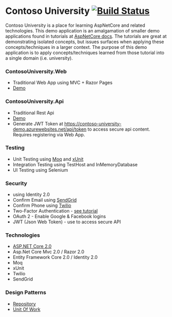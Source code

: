 # Contoso University [![Build Status](https://travis-ci.org/alimon808/contoso-university.svg?branch=master)](https://travis-ci.org/alimon808/contoso-university)
Contoso University is a place for learning AspNetCore and related technologies.  This demo application is an amalgamation of smaller demo applications found in tutorials at [AspNetCore docs](https://docs.microsoft.com/en-us/aspnet/core/).  The tutorials are great at demonstrating isolated concepts, but issues surfaces when applying these concepts/techniques in a larger context.  The purpose of this demo application is to apply concepts/techniques learned from those tutorial into a single domain (i.e. university).

### ContosoUniversity.Web
- Traditional Web App using MVC + Razor Pages
- [Demo](https://contoso-university-demo.azurewebsites.net/)
### ContosoUniversity.Api
- Traditional Rest Api
- [Demo](https://contoso-university-demo-api.azurewebsites.net/)
- Generate JWT Token at https://contoso-university-demo.azurewebsites.net/api/token to access secure api content.  Requires registering via Web App.
### Testing
- Unit Testing using [Moq](https://github.com/Moq/moq4/wiki/Quickstart) and [xUnit](https://xunit.github.io/docs/getting-started-dotnet-core)
- Integration Testing using TestHost and InMemoryDatabase
- UI Testing using Selenium
### Security
- using Identity 2.0
- Confirm Email using [SendGrid](sendgrid.com)
- Confirm Phone using [Twilio](https://www.twilio.com/sms/api)
- Two-Factor Authentication - [see tutorial](https://docs.microsoft.com/en-us/aspnet/core/security/authentication/2fa)
- OAuth 2 - Enable Google & Facebook logins
- JWT (Json Web Token) - use to access secure API
### Technologies
- [ASP.NET Core 2.0](https://blogs.msdn.microsoft.com/webdev/2017/08/14/announcing-asp-net-core-2-0/)
- Asp.Net Core Mvc 2.0 / Razor 2.0
- Entity Framework Core 2.0 / Identity 2.0
- Moq
- xUnit
- Twilio
- SendGrid

### Design Patterns
- [Repository](https://social.technet.microsoft.com/wiki/contents/articles/36287.repository-pattern-in-asp-net-core.aspx)
- [Unit Of Work](https://docs.microsoft.com/en-us/aspnet/core/data/ef-mvc/advanced)
